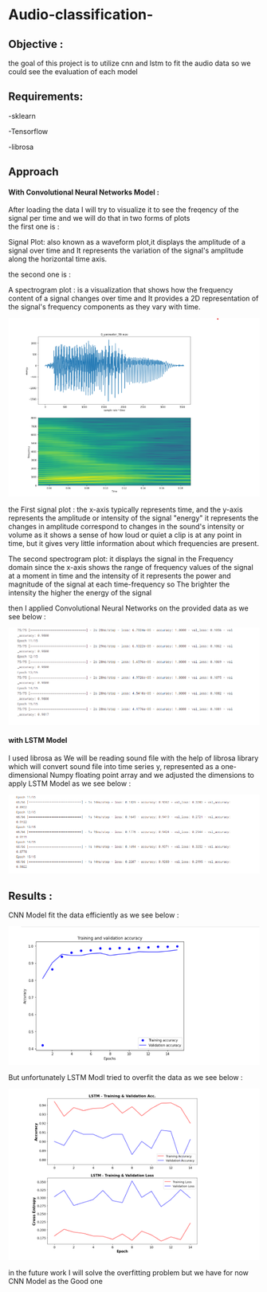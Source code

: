 # Audio-classification-
## Objective :
the goal of this project is to utilize cnn and lstm to fit the audio data so we could see the evaluation of each model 

## Requirements:
-sklearn 

-Tensorflow

-librosa

## Approach 

#### With Convolutional Neural Networks Model :
After loading the data I will try to visualize it to see the freqency of the signal per time and we will do that in two forms of plots  
the first one is :

Signal Plot: also known as a waveform plot,it displays the amplitude of a signal over time  and It represents the variation of the signal's amplitude along the horizontal time axis.

the second one is :

A spectrogram plot : is a visualization that shows how the frequency content of a signal changes over time and It provides a 2D representation of the signal's frequency components as they vary with time.

![Alt text](https://github.com/menna566/Audio-classification-/blob/main/specto-signal.png)


the First signal plot : the x-axis typically represents time, and the y-axis represents the amplitude or intensity of the signal "energy"
it represents the changes in amplitude correspond to changes in the sound's intensity or volume as it shows a sense of how loud or quiet a clip is at any point in time, but it gives very little information about which frequencies are present.

The second spectrogram plot: it displays the signal in the Frequency domain since the x-axis shows the range of frequency values of the signal at a moment in time and the intensity of it represents the power and magnitude of the signal at each time-frequency so The brighter the intensity the higher the energy of the signal 



then I applied Convolutional Neural Networks on the provided data as we see below :

![Alt text](https://github.com/menna566/Audio-classification-/blob/main/accuracy.png)

#### with LSTM Model 
I used librosa as We will be reading sound file with the help of librosa library which will convert sound file into time series y, represented as a one-dimensional Numpy floating point array and we adjusted the dimensions to apply LSTM Model as we see below :

![Alt text](https://github.com/menna566/Audio-classification-/blob/main/accuracyyy.png)

## Results :

CNN Model fit the data efficiently as we see below :

![Alt text](https://github.com/menna566/Audio-classification-/blob/main/model.png)


But unfortunately LSTM Modl tried to overfit the data as we see below :

![Alt text](https://github.com/menna566/Audio-classification-/blob/main/lstm.png)

in the future work I will solve the overfitting problem but we have for now CNN Model as the Good one





